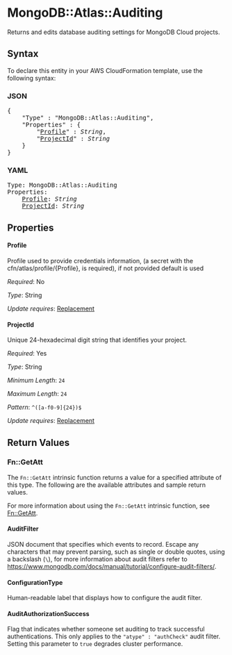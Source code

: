 # MongoDB::Atlas::Auditing

Returns and edits database auditing settings for MongoDB Cloud projects.

## Syntax

To declare this entity in your AWS CloudFormation template, use the following syntax:

### JSON

<pre>
{
    "Type" : "MongoDB::Atlas::Auditing",
    "Properties" : {
        "<a href="#profile" title="Profile">Profile</a>" : <i>String</i>,
        "<a href="#projectid" title="ProjectId">ProjectId</a>" : <i>String</i>
    }
}
</pre>

### YAML

<pre>
Type: MongoDB::Atlas::Auditing
Properties:
    <a href="#profile" title="Profile">Profile</a>: <i>String</i>
    <a href="#projectid" title="ProjectId">ProjectId</a>: <i>String</i>
</pre>

## Properties

#### Profile

Profile used to provide credentials information, (a secret with the cfn/atlas/profile/{Profile}, is required), if not provided default is used

_Required_: No

_Type_: String

_Update requires_: [Replacement](https://docs.aws.amazon.com/AWSCloudFormation/latest/UserGuide/using-cfn-updating-stacks-update-behaviors.html#update-replacement)

#### ProjectId

Unique 24-hexadecimal digit string that identifies your project.

_Required_: Yes

_Type_: String

_Minimum Length_: <code>24</code>

_Maximum Length_: <code>24</code>

_Pattern_: <code>^([a-f0-9]{24})$</code>

_Update requires_: [Replacement](https://docs.aws.amazon.com/AWSCloudFormation/latest/UserGuide/using-cfn-updating-stacks-update-behaviors.html#update-replacement)

## Return Values

### Fn::GetAtt

The `Fn::GetAtt` intrinsic function returns a value for a specified attribute of this type. The following are the available attributes and sample return values.

For more information about using the `Fn::GetAtt` intrinsic function, see [Fn::GetAtt](https://docs.aws.amazon.com/AWSCloudFormation/latest/UserGuide/intrinsic-function-reference-getatt.html).

#### AuditFilter

JSON document that specifies which events to record. Escape any characters that may prevent parsing, such as single or double quotes, using a backslash (`\`), for more information about audit filters refer to https://www.mongodb.com/docs/manual/tutorial/configure-audit-filters/.

#### ConfigurationType

Human-readable label that displays how to configure the audit filter.

#### AuditAuthorizationSuccess

Flag that indicates whether someone set auditing to track successful authentications. This only applies to the `"atype" : "authCheck"` audit filter. Setting this parameter to `true` degrades cluster performance.

